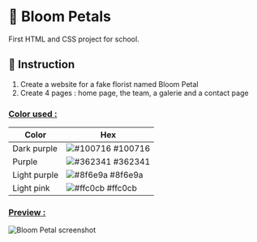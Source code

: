 # 🌸 Bloom Petals
First HTML and CSS project for school.

## 📝 Instruction
1. Create a website for a fake florist named Bloom Petal
2. Create 4 pages : home page, the team, a galerie and a contact page

 
### <u>Color used :</u>
| Color             | Hex                                                                |
| ----------------- | ------------------------------------------------------------------ |
| Dark purple | ![#100716](https://via.placeholder.com/10/100716?text=+) #100716 |
| Purple | ![#362341](https://via.placeholder.com/10/362341?text=+) #362341 |
| Light purple | ![#8f6e9a](https://via.placeholder.com/10/8f6e9a?text=+) #8f6e9a |
| Light pink | ![#ffc0cb](https://via.placeholder.com/10/ffc0cb?text=+) #ffc0cb |

### <u>Preview :</u>
![Bloom Petal screenshot](https://media.discordapp.net/attachments/1127262879092056067/1312844163796041758/image.png?ex=674df8e8&is=674ca768&hm=95a31cae53f92daae4d668465b51e73434c2b2677cc90052615bbb2b4e99e538&=&format=webp&quality=lossless&width=550&height=285)
